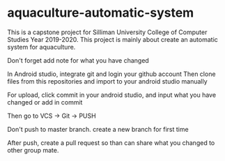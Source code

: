 # aquaculture-automatic-system
This is a capstone project for Silliman University College of Computer Studies Year 2019-2020.
This project is mainly about create an automatic system for aquaculture.

Don't forget add note for what you have changed

In Android studio, integrate git and login your github account
Then clone files from this repositories and import to your android studio manually

For upload, click commit in your android studio, and input what you have changed or add in commit

Then go to VCS -> Git -> PUSH

Don't push to master branch. create a new branch for first time

After push, create a pull request so than can share what you changed to other group mate.
